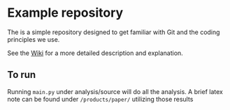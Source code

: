 # Example repository 

The is a simple repository designed to get familiar with Git and the coding principles we use.

See the [Wiki](https://github.com/SimonFreyaldenhoven/example_template/wiki) for a more detailed description and explanation.

## To run

Running `main.py` under analysis/source will do all the analysis. A brief latex note can be found under `/products/paper/` utilizing those results
